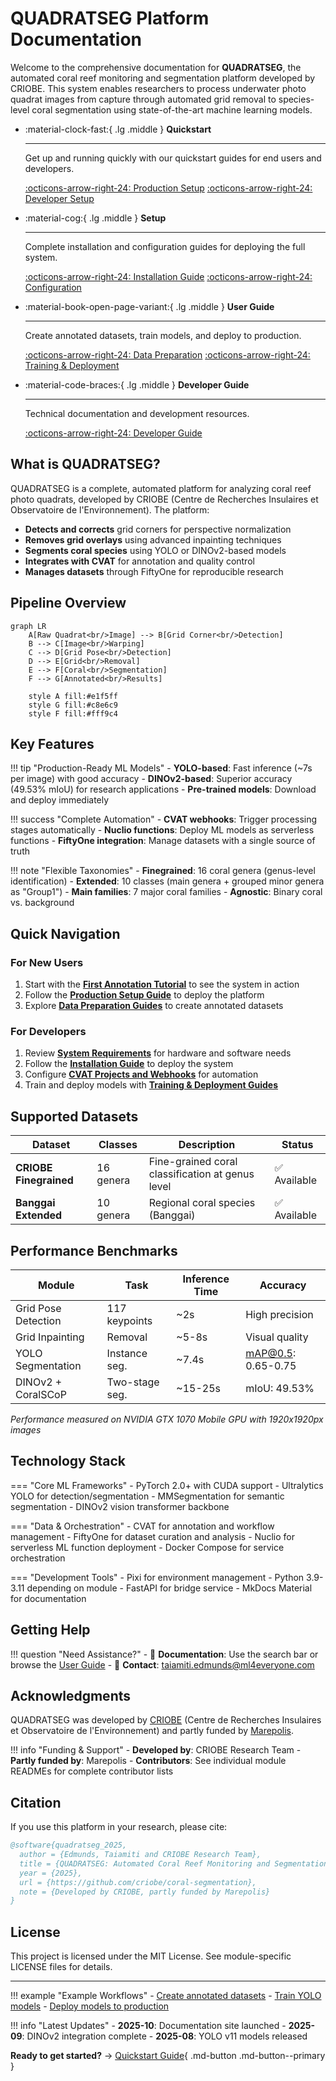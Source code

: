 # QUADRATSEG Platform Documentation

Welcome to the comprehensive documentation for **QUADRATSEG**, the automated coral reef monitoring and segmentation platform developed by CRIOBE. This system enables researchers to process underwater photo quadrat images from capture through automated grid removal to species-level coral segmentation using state-of-the-art machine learning models.

<div class="grid cards" markdown>

-   :material-clock-fast:{ .lg .middle } **Quickstart**

    ---

    Get up and running quickly with our quickstart guides for end users and developers.

    [:octicons-arrow-right-24: Production Setup](quickstart/production-setup.md)
    [:octicons-arrow-right-24: Developer Setup](quickstart/developer-setup.md)

-   :material-cog:{ .lg .middle } **Setup**

    ---

    Complete installation and configuration guides for deploying the full system.

    [:octicons-arrow-right-24: Installation Guide](setup/installation/index.md)
    [:octicons-arrow-right-24: Configuration](setup/configuration/index.md)

-   :material-book-open-page-variant:{ .lg .middle } **User Guide**

    ---

    Create annotated datasets, train models, and deploy to production.

    [:octicons-arrow-right-24: Data Preparation](user-guide/data-preparation/index.md)
    [:octicons-arrow-right-24: Training & Deployment](user-guide/training-and-deployment/index.md)

-   :material-code-braces:{ .lg .middle } **Developer Guide**

    ---

    Technical documentation and development resources.

    [:octicons-arrow-right-24: Developer Guide](developer-guide/index.md)

</div>

## What is QUADRATSEG?

QUADRATSEG is a complete, automated platform for analyzing coral reef photo quadrats, developed by CRIOBE (Centre de Recherches Insulaires et Observatoire de l'Environnement). The platform:

- **Detects and corrects** grid corners for perspective normalization
- **Removes grid overlays** using advanced inpainting techniques
- **Segments coral species** using YOLO or DINOv2-based models
- **Integrates with CVAT** for annotation and quality control
- **Manages datasets** through FiftyOne for reproducible research

## Pipeline Overview

```mermaid
graph LR
    A[Raw Quadrat<br/>Image] --> B[Grid Corner<br/>Detection]
    B --> C[Image<br/>Warping]
    C --> D[Grid Pose<br/>Detection]
    D --> E[Grid<br/>Removal]
    E --> F[Coral<br/>Segmentation]
    F --> G[Annotated<br/>Results]

    style A fill:#e1f5ff
    style G fill:#c8e6c9
    style F fill:#fff9c4
```

## Key Features

!!! tip "Production-Ready ML Models"
    - **YOLO-based**: Fast inference (~7s per image) with good accuracy
    - **DINOv2-based**: Superior accuracy (49.53% mIoU) for research applications
    - **Pre-trained models**: Download and deploy immediately

!!! success "Complete Automation"
    - **CVAT webhooks**: Trigger processing stages automatically
    - **Nuclio functions**: Deploy ML models as serverless functions
    - **FiftyOne integration**: Manage datasets with a single source of truth

!!! note "Flexible Taxonomies"
    - **Finegrained**: 16 coral genera (genus-level identification)
    - **Extended**: 10 classes (main genera + grouped minor genera as "Group1")
    - **Main families**: 7 major coral families
    - **Agnostic**: Binary coral vs. background

## Quick Navigation

### For New Users
1. Start with the [**First Annotation Tutorial**](quickstart/first-annotation.md) to see the system in action
2. Follow the [**Production Setup Guide**](quickstart/production-setup.md) to deploy the platform
3. Explore [**Data Preparation Guides**](user-guide/data-preparation/index.md) to create annotated datasets

### For Developers
1. Review [**System Requirements**](setup/requirements.md) for hardware and software needs
2. Follow the [**Installation Guide**](setup/installation/index.md) to deploy the system
3. Configure [**CVAT Projects and Webhooks**](setup/configuration/for-end-users/1-cvat-projects.md) for automation
4. Train and deploy models with [**Training & Deployment Guides**](user-guide/training-and-deployment/index.md)

## Supported Datasets

| Dataset | Classes | Description | Status |
|---------|---------|-------------|--------|
| **CRIOBE Finegrained** | 16 genera | Fine-grained coral classification at genus level | ✅ Available |
| **Banggai Extended** | 10 genera | Regional coral species (Banggai) | ✅ Available |

## Performance Benchmarks

| Module | Task | Inference Time | Accuracy |
|--------|------|----------------|----------|
| Grid Pose Detection | 117 keypoints | ~2s | High precision |
| Grid Inpainting | Removal | ~5-8s | Visual quality |
| YOLO Segmentation | Instance seg. | ~7.4s | mAP@0.5: 0.65-0.75 |
| DINOv2 + CoralSCoP | Two-stage seg. | ~15-25s | mIoU: 49.53% |

*Performance measured on NVIDIA GTX 1070 Mobile GPU with 1920x1920px images*

## Technology Stack

=== "Core ML Frameworks"
    - PyTorch 2.0+ with CUDA support
    - Ultralytics YOLO for detection/segmentation
    - MMSegmentation for semantic segmentation
    - DINOv2 vision transformer backbone

=== "Data & Orchestration"
    - CVAT for annotation and workflow management
    - FiftyOne for dataset curation and analysis
    - Nuclio for serverless ML function deployment
    - Docker Compose for service orchestration

=== "Development Tools"
    - Pixi for environment management
    - Python 3.9-3.11 depending on module
    - FastAPI for bridge service
    - MkDocs Material for documentation

## Getting Help

!!! question "Need Assistance?"
    - 📖 **Documentation**: Use the search bar or browse the [User Guide](user-guide/index.md)
    - 📧 **Contact**: taiamiti.edmunds@ml4everyone.com

## Acknowledgments

QUADRATSEG was developed by [CRIOBE](https://www.criobe.pf/) (Centre de Recherches Insulaires et Observatoire de l'Environnement) and partly funded by [Marepolis](https://www.marepolis.fr/).

!!! info "Funding & Support"
    - **Developed by**: CRIOBE Research Team
    - **Partly funded by**: Marepolis
    - **Contributors**: See individual module READMEs for complete contributor lists

## Citation

If you use this platform in your research, please cite:

```bibtex
@software{quadratseg_2025,
  author = {Edmunds, Taiamiti and CRIOBE Research Team},
  title = {QUADRATSEG: Automated Coral Reef Monitoring and Segmentation Platform},
  year = {2025},
  url = {https://github.com/criobe/coral-segmentation},
  note = {Developed by CRIOBE, partly funded by Marepolis}
}
```

## License

This project is licensed under the MIT License. See module-specific LICENSE files for details.

---

<div class="grid" markdown>

!!! example "Example Workflows"
    - [Create annotated datasets](user-guide/data-preparation/1-single-stage-segmentation.md)
    - [Train YOLO models](user-guide/training-and-deployment/yolo-segmentation.md)
    - [Deploy models to production](user-guide/training-and-deployment/model-deployment.md)

!!! info "Latest Updates"
    - **2025-10**: Documentation site launched
    - **2025-09**: DINOv2 integration complete
    - **2025-08**: YOLO v11 models released

</div>

**Ready to get started?** → [Quickstart Guide](quickstart/index.md){ .md-button .md-button--primary }
